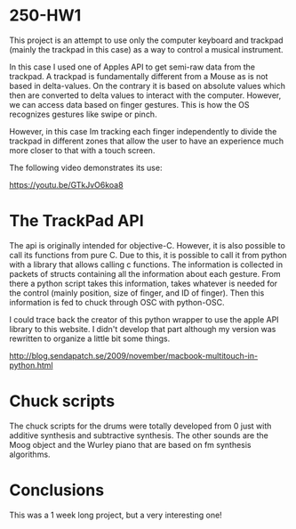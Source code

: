 # 250-HW1

This project is an attempt to use only the computer keyboard and trackpad (mainly the trackpad in this case) as a way
to control a musical instrument.

In this case I used one of Apples API to get semi-raw data from the trackpad.
A trackpad is fundamentally different from a Mouse as is not based in delta-values. On the contrary it is based on absolute
values which then are converted to delta values to interact with the computer. However, we can access data
based on finger gestures. This is how the OS recognizes gestures like swipe or pinch.

However, in this case Im tracking each finger independently to divide the trackpad in different zones
that allow the user to have an experience much more closer to that with a touch screen.

The following video demonstrates its use:

https://youtu.be/GTkJvO6koa8


# The TrackPad API
The api is originally intended for objective-C. However, it is also possible to call its functions from pure C.
Due to this, it is possible to call it from python with a library that allows calling c functions.
The information is collected in packets of structs containing all the information about each gesture. From there
a python script takes this information, takes whatever is needed for the control (mainly position, size of finger,
and ID of finger). Then this information is fed to chuck through OSC with python-OSC.

I could trace back the creator of this python wrapper to use the apple API library to this website.
I didn't develop that part although my version was rewritten to organize a little bit some things.

http://blog.sendapatch.se/2009/november/macbook-multitouch-in-python.html

# Chuck scripts

The chuck scripts for the drums were totally developed from 0 just with additive synthesis and subtractive synthesis.
The other sounds are the Moog object and the Wurley piano that are based on fm synthesis algorithms.

# Conclusions

This was a 1 week long project, but a very interesting one!

